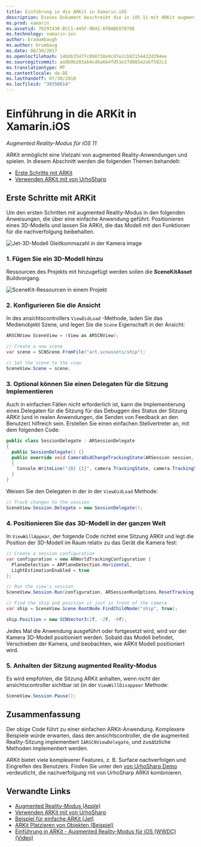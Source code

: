 ```yaml
---
title: Einführung in die ARKit in Xamarin.iOS
description: Dieses Dokument beschreibt die in iOS 11 mit ARKit augmented Reality-Modus. Es wird erläutert, wie ein 3D-Modell zu einer app hinzufügen, konfigurieren Sie die Ansicht, implementieren Sie einen Delegaten für die Sitzung, positionieren in der Welt das 3D-Modell und Anhalten der Sitzungs augmented Reality-Modus.
ms.prod: xamarin
ms.assetid: 70291430-BCC1-445F-9D41-6FBABE87078E
ms.technology: xamarin-ios
author: bradumbaugh
ms.author: brumbaug
ms.date: 08/30/2017
ms.openlocfilehash: 14bbb35477c098738e9cd7e2cb92154422d394ee
ms.sourcegitcommit: aa9b9b203ab4cd6a6b4fd51e27d865e2abf582c1
ms.translationtype: MT
ms.contentlocale: de-DE
ms.lasthandoff: 07/30/2018
ms.locfileid: "39350614"
---
```

# <a name="introduction-to-arkit-in-xamarinios"></a>Einführung in die ARKit in Xamarin.iOS

_Augmented Reality-Modus für iOS 11_

ARKit ermöglicht eine Vielzahl von augmented Reality-Anwendungen und spielen. In diesem Abschnitt werden die folgenden Themen behandelt:

- [Erste Schritte mit ARKit](#gettingstarted)
- [Verwenden ARKit mit von UrhoSharp](urhosharp.md)

<a name="gettingstarted" />

## <a name="getting-started-with-arkit"></a>Erste Schritte mit ARKit

Um den ersten Schritten mit augmented Reality-Modus in den folgenden Anweisungen, die über eine einfache Anwendung geführt: Positionieren eines 3D-Modells und lassen Sie ARKit, die das Modell mit den Funktionen für die nachverfolgung beibehalten.

![Jet-3D-Modell Gleitkommazahl in der Kamera image](images/jet-sml.png)

### <a name="1-add-a-3d-model"></a>1. Fügen Sie ein 3D-Modell hinzu

Ressourcen des Projekts mit hinzugefügt werden sollen die **SceneKitAsset** Buildvorgang.

![SceneKit-Ressourcen in einem Projekt](images/scene-assets.png)


### <a name="2-configure-the-view"></a>2. Konfigurieren Sie die Ansicht

In des ansichtscontrollers `ViewDidLoad` -Methode, laden Sie das Medienobjekt Szene, und legen Sie die `Scene` Eigenschaft in der Ansicht:

```csharp
ARSCNView SceneView = (View as ARSCNView);

// Create a new scene
var scene = SCNScene.FromFile("art.scnassets/ship");

// Set the scene to the view
SceneView.Scene = scene;
```

### <a name="3-optionally-implement-a-session-delegate"></a>3. Optional können Sie einen Delegaten für die Sitzung Implementieren

Auch in einfachen Fällen nicht erforderlich ist, kann die Implementierung eines Delegaten für die Sitzung für das Debuggen des Status der Sitzung ARKit (und in realen Anwendungen, die Senden von Feedback an den Benutzer) hilfreich sein. Erstellen Sie einen einfachen Stellvertreter an, mit dem folgenden Code:

```csharp
public class SessionDelegate : ARSessionDelegate
{
  public SessionDelegate() {}
  public override void CameraDidChangeTrackingState(ARSession session, ARCamera camera)
  {
    Console.WriteLine("{0} {1}", camera.TrackingState, camera.TrackingStateReason);
  }
}
```

Weisen Sie den Delegaten in der in der `ViewDidLoad` Methode:

```csharp
// Track changes to the session
SceneView.Session.Delegate = new SessionDelegate();
```

### <a name="4-position-the-3d-model-in-the-world"></a>4. Positionieren Sie das 3D-Modell in der ganzen Welt

In `ViewWillAppear`, der folgende Code richtet eine Sitzung ARKit und legt die Position der 3D-Modell im Raum relativ zu das Gerät die Kamera fest:

```csharp
// Create a session configuration
var configuration = new ARWorldTrackingConfiguration {
  PlaneDetection = ARPlaneDetection.Horizontal,
  LightEstimationEnabled = true
};

// Run the view's session
SceneView.Session.Run(configuration, ARSessionRunOptions.ResetTracking);

// Find the ship and position it just in front of the camera
var ship = SceneView.Scene.RootNode.FindChildNode("ship", true);

ship.Position = new SCNVector3(2f, -2f, -9f);
```

Jedes Mal die Anwendung ausgeführt oder fortgesetzt wird, wird vor der Kamera 3D-Modell positioniert werden. Sobald das Modell befindet, Verschieben der Kamera, und beobachten, wie ARKit Modell positioniert wird.

### <a name="5-pause-the-augmented-reality-session"></a>5. Anhalten der Sitzung augmented Reality-Modus

Es wird empfohlen, die Sitzung ARKit anhalten, wenn nicht der ansichtscontroller sichtbar ist (in der `ViewWillDisappear` Methode:

```csharp
SceneView.Session.Pause();
```

## <a name="summary"></a>Zusammenfassung

Der obige Code führt zu einer einfachen ARKit-Anwendung. Komplexere Beispiele würde erwarten, dass den ansichtscontroller, die die augmented Reality-Sitzung implementiert `IARSCNViewDelegate`, und zusätzliche Methoden implementiert werden.

ARKit bietet viele komplexerer Features, z. B. Surface nachverfolgen und Eingreifen des Benutzers. Finden Sie unter den [von UrhoSharp Demo](urhosharp.md) verdeutlicht, die nachverfolgung mit von UrhoSharp ARKit kombinieren.


## <a name="related-links"></a>Verwandte Links

- [Augmented Reality-Modus (Apple)](https://developer.apple.com/arkit/)
- [Verwenden ARKit mit von UrhoSharp](urhosharp.md)
- [Beispiel für einfache ARKit (Jet)](https://developer.xamarin.com/samples/monotouch/ios11/ARKitSample/)
- [ARKit Platzieren von Objekten (Beispiel)](https://developer.xamarin.com/samples/monotouch/ios11/ARKitPlacingObjects/)
- [Einführung in ARKit - Augmented Reality-Modus für iOS (WWDC) (Video)](https://developer.apple.com/videos/play/wwdc2017/602/)
